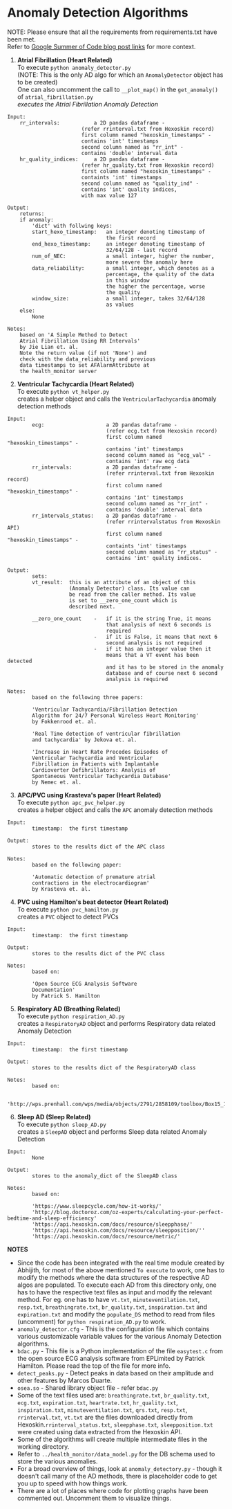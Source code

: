 # Anomaly Detection Algorithms  
NOTE: Please ensure that all the requirements from requirements.txt have been met.  
Refer to [Google Summer of Code blog post links](https://medium.com/@dipankar1995/) for more context.  

1. **Atrial Fibrillation (Heart Related)**  
To execute `python anomaly_detector.py`  
(NOTE: This is the only AD algo for which an `AnomalyDetector` object has to be created)  
One can also uncomment the call to `__plot_map()` in the `get_anomaly()` of `atrial_fibrillation.py`  
*executes the Atrial Fibrillation Anomaly Detection*  
```
Input:
	rr_intervals:           a 2D pandas dataframe -
		                (refer rrinterval.txt from Hexoskin record)
		                first column named "hexoskin_timestamps" -
		                contains 'int' timestamps
		                second column named as "rr_int" -
		                contains 'double' interval data
	hr_quality_indices:     a 2D pandas dataframe -
		                (refer hr_quality.txt from Hexoskin record)
		                first column named "hexoskin_timestamps" -
		                containts 'int' timestamps
		                second column named as "quality_ind" -
		                contains 'int' quality indices,
		                with max value 127

Output:
	returns:
	if anomaly:
	    'dict' with follwing keys:
		start_hexo_timestamp:   an integer denoting timestamp of
		                        the first record
		end_hexo_timestamp:     an integer denoting timestamp of
		                        32/64/128 - last record
		num_of_NEC:             a small integer, higher the number,
		                        more severe the anomaly here
		data_reliability:       a small integer, which denotes as a
		                        percentage, the quality of the data
		                        in this window
		                        the higher the percentage, worse
		                        the quality
		window_size:            a small integer, takes 32/64/128
		                        as values
	else:
	    None

Notes:
	based on 'A Simple Method to Detect
	Atrial Fibrillation Using RR Intervals'
	by Jie Lian et. al.
	Note the return value (if not 'None') and
	check with the data_reliability and previous
	data timestamps to set AFAlarmAttribute at
	the health_monitor server
```
2. **Ventricular Tachycardia (Heart Related)**  
To execute `python vt_helper.py`  
creates a helper object and calls the `VentricularTachycardia` anomaly detection methods  
```
Input:
        ecg:                    a 2D pandas dataframe -
                                (refer ecg.txt from Hexoskin record)
                                first column named "hexoskin_timestamps" -
                                contains 'int' timestamps
                                second column named as "ecg_val" -
                                contains 'int' raw ecg data
        rr_intervals:           a 2D pandas dataframe -
                                (refer rrinterval.txt from Hexoskin record)
                                first column named "hexoskin_timestamps" -
                                contains 'int' timestamps
                                second column named as "rr_int" -
                                contains 'double' interval data
        rr_intervals_status:    a 2D pandas dataframe -
                                (refer rrintervalstatus from Hexoskin API)
                                first column named "hexoskin_timestamps" -
                                containts 'int' timestamps
                                second column named as "rr_status" -
                                contains 'int' quality indices.

Output:
        sets:
        vt_result:  this is an attribute of an object of this
                    (Anomaly Detector) class. Its value can
                    be read from the caller method. Its value
                    is set to __zero_one_count which is
                    described next.

        __zero_one_count    -   if it is the string True, it means
                                that analysis of next 6 seconds is
                                required
                            -   if it is False, it means that next 6
                                second analysis is not required
                            -   if it has an integer value then it
                                means that a VT event has been detected
                                and it has to be stored in the anomaly
                                database and of course next 6 second
                                analysis is required

Notes:
        based on the following three papers:

        'Ventricular Tachycardia/Fibrillation Detection
        Algorithm for 24/7 Personal Wireless Heart Monitoring'
        by Fokkenrood et. al.

        'Real Time detection of ventricular fibrillation
        and tachycardia' by Jekova et. al.

        'Increase in Heart Rate Precedes Episodes of
        Ventricular Tachycardia and Ventricular
        Fibrillation in Patients with Implantahle
        Cardioverter Defihrillators: Analysis of
        Spontaneous Ventricular Tachycardia Database'
        by Nemec et. al.
```
3. **APC/PVC using Krasteva's paper (Heart Related)**  
To execute `python apc_pvc_helper.py`  
creates a helper object and calls the `APC` anomaly detection methods  
```
Input:
        timestamp:  the first timestamp

Output:
        stores to the results dict of the APC class

Notes:
        based on the following paper:

        'Automatic detection of premature atrial
        contractions in the electrocardiogram'
        by Krasteva et. al.
```
4. **PVC using Hamilton's beat detector (Heart Related)**  
To execute `python pvc_hamilton.py`  
creates a `PVC` object to detect PVCs  
```
Input:
        timestamp:  the first timestamp

Output:
        stores to the results dict of the PVC class

Notes:
        based on:

        'Open Source ECG Analysis Software
        Documentation'
        by Patrick S. Hamilton
```
5. **Respiratory AD (Breathing Related)**  
To execute `python respiration_AD.py`  
creates a `RespiratoryAD` object and performs Respiratory data related Anomaly Detection  
```
Input:
        timestamp:  the first timestamp

Output:
        stores to the results dict of the RespiratoryAD class

Notes:
        based on:

        'http://wps.prenhall.com/wps/media/objects/2791/2858109/toolbox/Box15_1.pdf'
```
6. **Sleep AD (Sleep Related)**  
To execute `python sleep_AD.py`  
creates a `SleepAD` object and performs Sleep data related Anomaly Detection  
```
Input:
        None

Output:
        stores to the anomaly_dict of the SleepAD class

Notes:
        based on:

        'https://www.sleepcycle.com/how-it-works/'
        'http://blog.doctoroz.com/oz-experts/calculating-your-perfect-bedtime-and-sleep-efficiency'
        'https://api.hexoskin.com/docs/resource/sleepphase/'
        'https://api.hexoskin.com/docs/resource/sleepposition/''
        'https://api.hexoskin.com/docs/resource/metric/'
```

**NOTES**  
- Since the code has been integrated with the real time module created by Abhijith, for most of the above mentioned `To execute` to work, one has to modify the methods where the data structures of the respective AD algos are populated. To execute each AD from this directory only, one has to have the respective text files as input and modify the relevant method. For eg. one has to have `vt.txt`, `minuteventilation.txt`, `resp.txt`, `breathingrate.txt`, `br_quality.txt`, `inspiration.txt` and `expiration.txt` and modify the `populate_DS` method to read from files (uncomment) for `python respiration_AD.py` to work.  
- `anomaly_detector.cfg` - This is the configuration file which contains various customizable variable values for the various Anomaly Detection algorithms.  
- `bdac.py` - This file is a Python implementation of the file `easytest.c` from the open source ECG analysis software from EPLimited by Patrick Hamilton. Please read the top of the file for more info.  
- `detect_peaks.py` - Detect peaks in data based on their amplitude and other features by Marcos Duarte.  
- `osea.so` - Shared library object file - refer `bdac.py`  
- Some of the text files used are: `breathingrate.txt`, `br_quality.txt`, `ecg.txt`, `expiration.txt`, `heartrate.txt`, `hr_quality.txt`, `inspiration.txt`, `minuteventilation.txt`, `qrs.txt`, `resp.txt`, `rrinterval.txt`, `vt.txt` are the files downloaded directly from Hexoskin.`rrinterval_status.txt`, `sleepphase.txt`, `sleepposition.txt` were created using data extracted from the Hexoskin API.  
- Some of the algorithms will create multiple intermediate files in the working directory.  
- Refer to `../health_monitor/data_model.py` for the DB schema used to store the various anomalies.  
- For a broad overview of things, look at `anomaly_detectory.py` - though it doesn't call many of the AD methods, there is placeholder code to get you up to speed with how things work.  
- There are a lot of places where code for plotting graphs have been commented out. Uncomment them to visualize things.  

